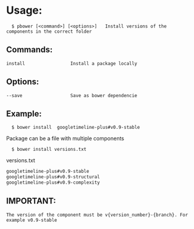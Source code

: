 # Usage:
```{r, engine='bash', code_block_name}
  $ pbower [<command>] [<options>]   Install versions of the components in the correct folder
```

## Commands:

    install                 Install a package locally
## Options:

    --save                  Save as bower dependencie
## Example:
  ```{r, engine='bash', code_block_name}
    $ bower install  googletimeline-plus#v0.9-stable
  ```
  Package can be a file with multiple components

  ```{r, engine='bash', code_block_name}
    $ bower install versions.txt
  ``` 
  versions.txt
  ```txt
  googletimeline-plus#v0.9-stable
  googletimeline-plus#v0.9-structural
  googletimeline-plus#v0.9-complexity
  ```
## IMPORTANT:
    The version of the component must be v{version_number}-{branch}. For example v0.9-stable
